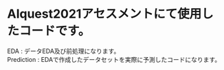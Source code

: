 # AIquest2021アセスメントにて使用したコードです。

EDA : データEDA及び前処理になります。  
Prediction : EDAで作成したデータセットを実際に予測したコードになります。
